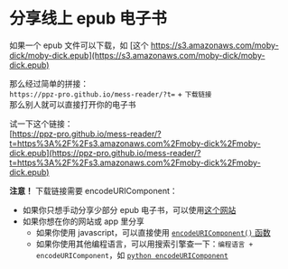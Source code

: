 # 分享线上 epub 电子书
如果一个 epub 文件可以下载，如 [这个 https://s3.amazonaws.com/moby-dick/moby-dick.epub](https://s3.amazonaws.com/moby-dick/moby-dick.epub)

那么经过简单的拼接：  
`https://ppz-pro.github.io/mess-reader/?t=` + `下载链接`  
那么别人就可以直接打开你的电子书

试一下这个链接：  
[https://ppz-pro.github.io/mess-reader/?t=https%3A%2F%2Fs3.amazonaws.com%2Fmoby-dick%2Fmoby-dick.epub](https://ppz-pro.github.io/mess-reader/?t=https%3A%2F%2Fs3.amazonaws.com%2Fmoby-dick%2Fmoby-dick.epub)

**注意！** 下载链接需要 encodeURIComponent：
+ 如果你只想手动分享少部分 epub 电子书，可以使用[这个网站](https://www.urlencoder.io/)
+ 如果你想在你的网站或 app 里分享
  + 如果你使用 javascript，可以直接使用 [`encodeURIComponent()` 函数](https://developer.mozilla.org/en-US/docs/Web/JavaScript/Reference/Global_Objects/encodeURIComponent)
  + 如果你使用其他编程语言，可以用搜索引擎查一下：`编程语言 + encodeURIComponent`，如 [`python encodeURIComponent`](https://www.bing.com/search?q=python+encodeURIComponent)
